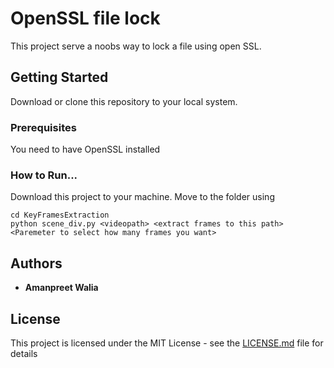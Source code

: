 # OpenSSL file lock
This project serve a noobs way to lock a file using open SSL.

## Getting Started
Download or clone this repository to your local system.
### Prerequisites
You need to have OpenSSL installed 
### How to Run...
Download this project to your machine.
Move to the folder using
```
cd KeyFramesExtraction
python scene_div.py <videopath> <extract frames to this path> <Paremeter to select how many frames you want>
```
## Authors
* **Amanpreet Walia** 
## License

This project is licensed under the MIT License - see the [LICENSE.md](LICENSE.md) file for details

